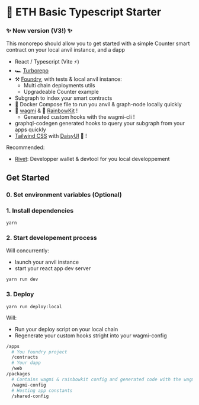 # 🔌 ETH Basic Typescript Starter

### ✨ New version (V3!) ✨

This monorepo should allow you to get started with a simple Counter smart contract on your local anvil instance, and a dapp

- React / Typescript (Vite ⚡)
- 🏎️  [Turborepo](https://turborepo.org/)
- ⚒️ [Foundry](https://github.com/foundry-rs/foundry), with tests & local anvil instance:
  - Multi chain deployments utils
  - Upgradeable Counter example
- Subgraph to index your smart contracts
- 🐋 Docker Compose file to run you anvil & graph-node locally quickly
- 🚀 [wagmi](https://wagmi.sh/) & 🌈 [RainbowKit](https://www.rainbowkit.com/) !
  - Generated custom hooks with the wagmi-cli !
- graphql-codegen generated hooks to query your subgraph from your apps quickly 
- [Tailwind CSS](https://tailwindcss.com/) with [DaisyUI](https://daisyui.com/) 🌼 ! 

Recommended:
- [Rivet](https://github.com/paradigmxyz/rivet): Developper wallet & devtool for you local developpement

## Get Started

### 0. Set environment variables (Optional)



### 1. Install dependencies

```
yarn
```

### 2. Start developement process
Will concurrently:

- launch your anvil instance
- start your react app dev server

```
yarn run dev
```

### 3. Deploy

```
yarn run deploy:local
```

Will:
- Run your deploy script on your local chain
- Regenerate your custom hooks stright into your wagmi-config


```bash
/apps
  # You foundry project
  /contracts
  # Your dapp
  /web
/packages
  # Contains wagmi & rainbowkit config and generated code with the wagmi-cli
  /wagmi-config
  # Hosting app constants
  /shared-config
```
